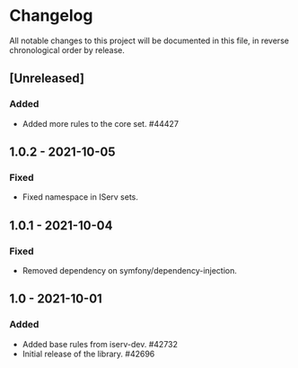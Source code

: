 # Changelog

All notable changes to this project will be documented in this file, in reverse chronological order by release.

## [Unreleased]

### Added

- Added more rules to the core set. #44427

## 1.0.2 - 2021-10-05

### Fixed

- Fixed namespace in IServ sets.

## 1.0.1 - 2021-10-04

### Fixed

- Removed dependency on symfony/dependency-injection.

## 1.0 - 2021-10-01

### Added

- Added base rules from iserv-dev. #42732
- Initial release of the library. #42696

